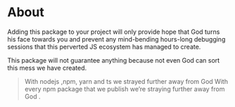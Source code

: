 # About

Adding this package to your project will only provide hope that God turns his face towards you and prevent any mind-bending hours-long debugging sessions that this perverted JS ecosystem has managed to create.

This package will not guarantee anything because not even God can sort this mess we have created. 

> With nodejs ,npm, yarn and ts we strayed further away from God 
> With every npm package that we publish we’re straying further away from God .
